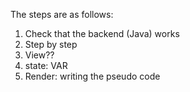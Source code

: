 The steps are as follows:

1. Check that the backend (Java) works
2. Step by step
3. View??
4. state: VAR
5. Render:  writing the pseudo code
